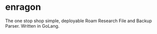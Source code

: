 # enragon
The one stop shop simple, deployable Roam Research File and Backup Parser. Written in GoLang.
